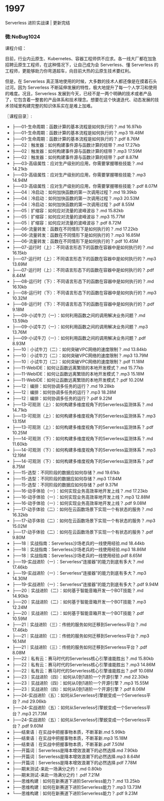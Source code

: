 # 1997
Serverless 进阶实战课 | 更新完结
### 微:NoBug1024 


课程介绍：

目前，行业内云原生、Kubernetes、容器工程师供不应求。各一线大厂都在加急招聘云原生工程师，在这种情况下，让自己成为会 Serverless、懂 Serverless 的工程师，更能够助力你弯道超车，向目前大热的云原生技术要红利。

但是，在 Serverless 真正落地使用的时候，大多数的技术人都还像是在摸着石头过河。因为 Serverless 不断延伸发展的特性，极大地提升了每一个人学习和使用的难度。况且，Serverless 发展到今天，已经不是一两个明确的技术或者产品了，它包含着一整套的产品体系和技术理念。想要在这个快速迭代、动态发展的技术领域里构建完整的知识体系实在是难上加难。

〖课程目录〗:

- ├──01-生命周期：函数计算的基本流程是如何执行的？.md  16.97kb
- ├──01-生命周期：函数计算的基本流程是如何执行的？.mp3  19.48M
- ├──01-生命周期：函数计算的基本流程是如何执行的？.pdf  8.76M
- ├──02｜触发器：如何构建事件源与函数计算的纽带？.md  17.27kb
- ├──02｜触发器：如何构建事件源与函数计算的纽带？.mp3  17.59M
- ├──02｜触发器：如何构建事件源与函数计算的纽带？.pdf  8.87M
- ├──03-高级属性：应对生产级别的应用，你需要掌握哪些技能？.md  14.21kb
- ├──03-高级属性：应对生产级别的应用，你需要掌握哪些技能？.mp3  14.94M
- ├──03-高级属性：应对生产级别的应用，你需要掌握哪些技能？.pdf  8.07M
- ├──04｜冷启动：如何加快函数的第一次调用过程？.md  19.39kb
- ├──04｜冷启动：如何加快函数的第一次调用过程？.mp3  20.53M
- ├──04｜冷启动：如何加快函数的第一次调用过程？.pdf  8.55M
- ├──05｜扩缩容：如何应对流量的波峰波谷？.md  15.82kb
- ├──05｜扩缩容：如何应对流量的波峰波谷？.mp3  15.77M
- ├──05｜扩缩容：如何应对流量的波峰波谷？.pdf  8.72M
- ├──06-流量转发：函数在不同情形下是如何执行的？.md  17.22kb
- ├──06-流量转发：函数在不同情形下是如何执行的？.mp3  16.85M
- ├──06-流量转发：函数在不同情形下是如何执行的？.pdf  10.45M
- ├──07-运行时（上）：不同语言形态下的函数在容器中是如何执行的？.md  16.15kb
- ├──07-运行时（上）：不同语言形态下的函数在容器中是如何执行的？.mp3  13.69M
- ├──07-运行时（上）：不同语言形态下的函数在容器中是如何执行的？.pdf  8.44M
- ├──08-运行时（下）：不同语言形态下的函数在容器中是如何执行的？.md  16.10kb
- ├──08-运行时（下）：不同语言形态下的函数在容器中是如何执行的？.mp3  10.32M
- ├──08-运行时（下）：不同语言形态下的函数在容器中是如何执行的？.pdf  9.18M
- ├──09-小试牛刀（一）：如何利用函数之间的调用解决业务问题？.md  13.59kb
- ├──09-小试牛刀（一）：如何利用函数之间的调用解决业务问题？.mp3  13.76M
- ├──09-小试牛刀（一）：如何利用函数之间的调用解决业务问题？.pdf  8.93M
- ├──10｜小试牛刀（二）：如何突破VPC网络的速度限制？.md  13.84kb
- ├──10｜小试牛刀（二）：如何突破VPC网络的速度限制？.mp3  13.79M
- ├──10｜小试牛刀（二）：如何突破VPC网络的速度限制？.pdf  11.18M
- ├──11-WebIDE：如何让函数远离繁琐的本地开发模式？.md  15.77kb
- ├──11-WebIDE：如何让函数远离繁琐的本地开发模式？.mp3  15.18M
- ├──11-WebIDE：如何让函数远离繁琐的本地开发模式？.pdf  10.20M
- ├──12｜编排：如何协调多任务的运行？.md  19.28kb
- ├──12｜编排：如何协调多任务的运行？.mp3  18.28M
- ├──12｜编排：如何协调多任务的运行？.pdf  9.22M
- ├──13-可观测（上）：如何构建多维度视角下的Serverless监测体系？.md  14.71kb
- ├──13-可观测（上）：如何构建多维度视角下的Serverless监测体系？.mp3  13.15M
- ├──13-可观测（上）：如何构建多维度视角下的Serverless监测体系？.pdf  10.25M
- ├──14-可观测（下）：如何构建多维度视角下的Serverless监测体系？.md  11.60kb
- ├──14-可观测（下）：如何构建多维度视角下的Serverless监测体系？.mp3  12.19M
- ├──14-可观测（下）：如何构建多维度视角下的Serverless监测体系？.pdf  8.75M
- ├──15-选型：不同阶段的数据应如何存储？.md  19.61kb
- ├──15-选型：不同阶段的数据应如何存储？.mp3  17.84M
- ├──15-选型：不同阶段的数据应如何存储？.pdf  9.37M
- ├──16-动手体验（一）：如何实现业务高效率地开发上线？.md  17.23kb
- ├──16-动手体验（一）：如何实现业务高效率地开发上线？.mp3  12.88M
- ├──16-动手体验（一）：如何实现业务高效率地开发上线？.pdf  9.08M
- ├──17-动手体验（二）：如何在云函数场景下实现一个有状态的服务？.md  16.32kb
- ├──17-动手体验（二）：如何在云函数场景下实现一个有状态的服务？.mp3  15.02M
- ├──17-动手体验（二）：如何在云函数场景下实现一个有状态的服务？.pdf  9.80M
- ├──18｜实战指南：Serverless沙场老兵的一线使用经验.md  18.44kb
- ├──18｜实战指南：Serverless沙场老兵的一线使用经验.mp3  18.86M
- ├──18｜实战指南：Serverless沙场老兵的一线使用经验.pdf  8.65M
- ├──19-实战进阶（一）：Serverless“连接器”的能力到底有多大？.md  17.46kb
- ├──19-实战进阶（一）：Serverless“连接器”的能力到底有多大？.mp3  14.30M
- ├──19-实战进阶（一）：Serverless“连接器”的能力到底有多大？.pdf  9.94M
- ├──20｜实战进阶（二）：如何基于智能音箱开发一个BOT技能？.md  14.90kb
- ├──20｜实战进阶（二）：如何基于智能音箱开发一个BOT技能？.mp3  12.24M
- ├──20｜实战进阶（二）：如何基于智能音箱开发一个BOT技能？.pdf  10.59M
- ├──21｜实战进阶（三）：传统的服务如何迁移到Serverless平台？.md  17.46kb
- ├──21｜实战进阶（三）：传统的服务如何迁移到Serverless平台？.mp3  16.14M
- ├──21｜实战进阶（三）：传统的服务如何迁移到Serverless平台？.pdf  8.08M
- ├──22｜私有云：赛马时代的Serverless核心引擎谁能胜出？.md  15.80kb
- ├──22｜私有云：赛马时代的Serverless核心引擎谁能胜出？.mp3  14.86M
- ├──22｜私有云：赛马时代的Serverless核心引擎谁能胜出？.pdf  10.08M
- ├──23｜实战进阶（四）：如何从0到1进阶一个开源引擎？.md  22.30kb
- ├──23｜实战进阶（四）：如何从0到1进阶一个开源引擎？.mp3  15.55M
- ├──23｜实战进阶（四）：如何从0到1进阶一个开源引擎？.pdf  8.06M
- ├──24-实战进阶（五）：如何从Serverless引擎蜕变成一个Serverless平台？.md  29.06kb
- ├──24-实战进阶（五）：如何从Serverless引擎蜕变成一个Serverless平台？.mp3  21.73M
- ├──24-实战进阶（五）：如何从Serverless引擎蜕变成一个Serverless平台？.pdf  9.60M
- ├──结束语｜在实战中把握事物本质，不断革新.md  5.99kb
- ├──结束语｜在实战中把握事物本质，不断革新.mp3  15.18M
- ├──结束语｜在实战中把握事物本质，不断革新.pdf  7.50M
- ├──开篇词｜Serverless是降本增效浪潮下的必然选择.md  7.90kb
- ├──开篇词｜Serverless是降本增效浪潮下的必然选择.mp3  8.64M
- ├──开篇词｜Serverless是降本增效浪潮下的必然选择.pdf  7.78M
- ├──期末测试-来赴一场满分之约！.md  0.80kb
- ├──期末测试-来赴一场满分之约！.pdf  7.21M
- ├──思维构建｜如何在新赛道下进阶Serverless能力？.md  13.25kb
- ├──思维构建｜如何在新赛道下进阶Serverless能力？.mp3  13.73M
- └──思维构建｜如何在新赛道下进阶Serverless能力？.pdf  9.23M
